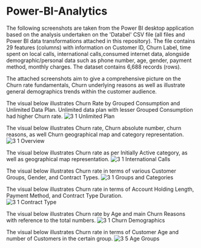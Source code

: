 # Power-BI-Analytics

The following screenshots are taken from the Power BI desktop application based on the analysis undertaken on the 'Databel' CSV file (all files and Power BI data transformations attached in this repository). The file contains 29 features (columns) with information on Customer ID, Churn Label, time spent on local calls, international calls,consumed internet data, alongside demographic/personal data such as phone number, age, gender, payment method, monthly charges. The dataset contains 6,688 records (rows). 

The attached screenshots aim to give a comprehensive picture on the Churn rate fundamentals, Churn underlying reasons as well as illustrate general demographics trends within the customer audience. 



The visual below illustrates Churn Rate by Grouped Consumption and Unlimited Data Plan. Unlimited data plan with lesser Grouped Consumption had higher Churn rate. 
![3 1 Unlimited Plan](https://github.com/VnumpyZ806/Power-BI-Analytics/assets/93555279/6b2027a9-2ad7-4ba9-b76a-c9d0b571dcd5)



The visual below illustrates Churn rate, Churn absolute number, churn reasons, as well Churn geographical map and category representation.
![3 1 Overview](https://github.com/VnumpyZ806/Power-BI-Analytics/assets/93555279/183cf94b-fe71-4d0d-9d85-a72881e34f9e)



The visual below illustrates Churn rate as per Initially Active category, as well as geographical map representation. 
![3 1 International Calls](https://github.com/VnumpyZ806/Power-BI-Analytics/assets/93555279/1e81874c-1cda-4591-b814-16c5558c45bb)



The visual below illustrates Churn rate in terms of various Customer Groups, Gender, and Contract Types.
![3 1 Groups and Categories](https://github.com/VnumpyZ806/Power-BI-Analytics/assets/93555279/08ad0cfa-5a6c-48de-abb1-416538aa883d)



The visual below illustrates Churn rate in terms of Account Holding Length, Payment Method, and Contract Type Duration.  
![3 1 Contract Type](https://github.com/VnumpyZ806/Power-BI-Analytics/assets/93555279/728db3ce-3e4c-475c-bffd-9107bf29345b)



The visual below illustrates Churn rate by Age and main Churn Reasons with reference to the total numbers.
![3 1 Churn Demographics](https://github.com/VnumpyZ806/Power-BI-Analytics/assets/93555279/ed4eb287-7682-4900-bc1f-ad33641f442a)




The visual below illustrates Churn rate in terms of Customer Age and number of Customers in the certain group.
![3 5 Age Groups](https://github.com/VnumpyZ806/Power-BI-Analytics/assets/93555279/40d95a0b-bbf0-47ff-ba48-758049f6177c)




